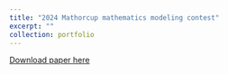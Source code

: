 ```yaml
---
title: "2024 Mathorcup mathematics modeling contest"
excerpt: ""
collection: portfolio
---
```


[Download paper here](http://yangyiqu.github.io/files/Mathorcup.pdf)